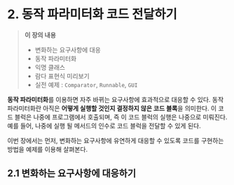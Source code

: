 # 2. 동작 파라미터화 코드 전달하기

>**이 장의 내용**
>
>- 변화하는 요구사항에 대응
>- 동작 파라미터화
>- 익명 클래스
>- 람다 표현식 미리보기
>- 실전 예제 : `Comparator`, `Runnable`, `GUI`

**동작 파라미터화**를 이용하면 자주 바뀌는 요구사항에 효과적으로 대응할 수 있다. 동작 파라미터화란 아직은 **어떻게 실행할 것인지 결정하지 않은 코드 블록**을 의미한다. 이 코드 블럭은 나중에 프로그램에서 호출되며, 즉 이 코드 블럭의 실행은 나중으로 미뤄진다. 예를 들어, 나중에 실행 될 메서드의 인수로 코드 블럭을 전달할 수 있게 된다.

이번 장에서는 먼저, 변화하는 요구사항에 유연하게 대응할 수 있도록 코드를 구현하는 방법을 예제를 이용해 살펴본다. 

## 2.1 변화하는 요구사항에 대응하기

[]()

